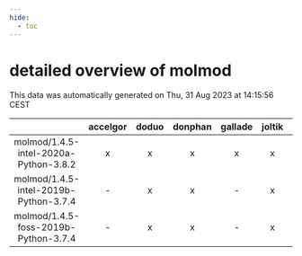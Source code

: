 ```yaml
---
hide:
  - toc
---
```


detailed overview of molmod
===========================


This data was automatically generated on Thu, 31 Aug 2023 at 14:15:56 CEST  

| |accelgor|doduo|donphan|gallade|joltik|skitty|swalot|victini|
| :---: | :---: | :---: | :---: | :---: | :---: | :---: | :---: | :---: |
|molmod/1.4.5-intel-2020a-Python-3.8.2|x|x|x|x|x|x|x|x|
|molmod/1.4.5-intel-2019b-Python-3.7.4|-|x|x|-|x|x|-|x|
|molmod/1.4.5-foss-2019b-Python-3.7.4|-|x|x|-|x|x|-|x|
